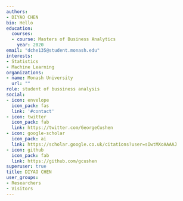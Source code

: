 ```yaml
---
authors:
- DIYAO CHEN
bio: Hello
education:
  courses:
  - course: Masters of Business Analytics
    year: 2020
email: "dche135@student.monash.edu"
interests:
- Statistics
- Machine Learning
organizations:
- name: Monash University
  url: ""
role: student of bussiness analysis
social:
- icon: envelope
  icon_pack: fas
  link: '#contact'
- icon: twitter
  icon_pack: fab
  link: https://twitter.com/GeorgeCushen
- icon: google-scholar
  icon_pack: ai
  link: https://scholar.google.co.uk/citations?user=sIwtMXoAAAAJ
- icon: github
  icon_pack: fab
  link: https://github.com/gcushen
superuser: true
title: DIYAO CHEN
user_groups:
- Researchers
- Visitors
---
```



